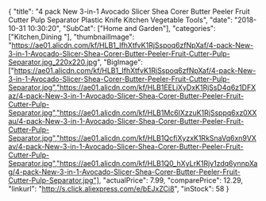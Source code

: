 {
	"title": "4 pack New 3-in-1 Avocado Slicer Shea Corer Butter Peeler Fruit Cutter Pulp Separator Plastic Knife Kitchen Vegetable Tools",
	"date": "2018-10-31 10:30:20",
	"SubCat": ["Home and Garden"],
	"categories": ["Kitchen,Dining "],
	"thumbnailImage": "https://ae01.alicdn.com/kf/HLB1_IfhXtfvK1RjSspoq6zfNpXaf/4-pack-New-3-in-1-Avocado-Slicer-Shea-Corer-Butter-Peeler-Fruit-Cutter-Pulp-Separator.jpg_220x220.jpg",
	"BigImage": ["https://ae01.alicdn.com/kf/HLB1_IfhXtfvK1RjSspoq6zfNpXaf/4-pack-New-3-in-1-Avocado-Slicer-Shea-Corer-Butter-Peeler-Fruit-Cutter-Pulp-Separator.jpg","https://ae01.alicdn.com/kf/HLB1EELjXyDxK1RjSsD4q6z1DFXaz/4-pack-New-3-in-1-Avocado-Slicer-Shea-Corer-Butter-Peeler-Fruit-Cutter-Pulp-Separator.jpg","https://ae01.alicdn.com/kf/HLB1Mc6lXzzuK1RjSsppq6xz0XXau/4-pack-New-3-in-1-Avocado-Slicer-Shea-Corer-Butter-Peeler-Fruit-Cutter-Pulp-Separator.jpg","https://ae01.alicdn.com/kf/HLB1QcfiXyzxK1RkSnaVq6xn9VXav/4-pack-New-3-in-1-Avocado-Slicer-Shea-Corer-Butter-Peeler-Fruit-Cutter-Pulp-Separator.jpg","https://ae01.alicdn.com/kf/HLB1Q0_hXyLrK1Rjy1zdq6ynnpXag/4-pack-New-3-in-1-Avocado-Slicer-Shea-Corer-Butter-Peeler-Fruit-Cutter-Pulp-Separator.jpg"],
	"actualPrice": 7.99,
	"comparePrice": 12.29,
	"linkurl": "http://s.click.aliexpress.com/e/bEJxZCi8",
	"inStock": 58
}

